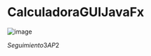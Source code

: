 # CalculadoraGUIJavaFx

![image](https://user-images.githubusercontent.com/93550730/154343709-2288b541-cbd6-492f-9199-c1de36a9ce78.png)

$Seguimiento3AP2$
